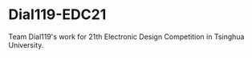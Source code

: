 # Dial119-EDC21

Team Dial119's work for 21th Electronic Design Competition in Tsinghua University.
